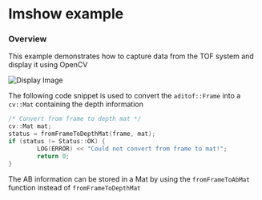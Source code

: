 # Imshow example

### Overview
This example demonstrates how to capture data from the TOF system and display it using OpenCV

![Display Image](https://github.com/analogdevicesinc/ToF/blob/master/doc/img/imshow.png)

The following code snippet is used to convert the `aditof::Frame` into a `cv::Mat` containing the depth information
```cpp
/* Convert from frame to depth mat */
cv::Mat mat;
status = fromFrameToDepthMat(frame, mat);
if (status != Status::OK) {
        LOG(ERROR) << "Could not convert from frame to mat!";
        return 0;
}
```
The AB information can be stored in a Mat by using the `fromFrameToAbMat` function instead of `fromFrameToDepthMat`
